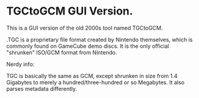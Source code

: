 # TGCtoGCM GUI Version.
This is a GUI version of the old 2000s tool named TGCtoGCM.

.TGC is a proprietary file format created by Nintendo themselves, which is commonly found on GameCube demo discs. It is the only official "shrunken" ISO/GCM format from Nintendo. 


Nerdy info:

TGC is basically the same as GCM, except shrunken in size from 1.4 Gigabytes to merely a hundred/three-hundred or so Megabytes. It also parses metadata differently.
